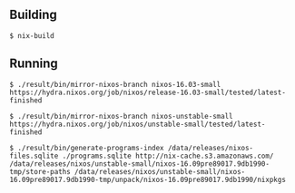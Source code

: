 ## Building

    $ nix-build

## Running

    $ ./result/bin/mirror-nixos-branch nixos-16.03-small https://hydra.nixos.org/job/nixos/release-16.03-small/tested/latest-finished

    $ ./result/bin/mirror-nixos-branch nixos-unstable-small https://hydra.nixos.org/job/nixos/unstable-small/tested/latest-finished

    $ ./result/bin/generate-programs-index /data/releases/nixos-files.sqlite ./programs.sqlite http://nix-cache.s3.amazonaws.com/ /data/releases/nixos/unstable-small/nixos-16.09pre89017.9db1990-tmp/store-paths /data/releases/nixos/unstable-small/nixos-16.09pre89017.9db1990-tmp/unpack/nixos-16.09pre89017.9db1990/nixpkgs